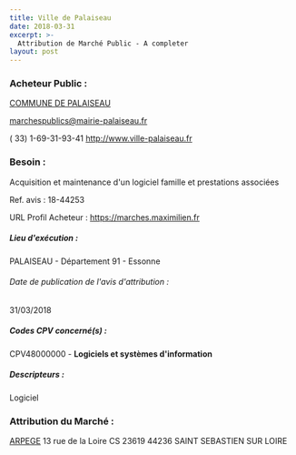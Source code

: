 ```yaml
---
title: Ville de Palaiseau
date: 2018-03-31
excerpt: >-
  Attribution de Marché Public - A completer
layout: post
---
```


### Acheteur Public : 
<a href="/acheteur-33/siren-219104775"> COMMUNE DE PALAISEAU</a><br/>



marchespublics@mairie-palaiseau.fr

( 33) 1-69-31-93-41
http://www.ville-palaiseau.fr
### Besoin :

Acquisition et maintenance d'un logiciel famille et prestations associées

Ref. avis : 18-44253

URL Profil Acheteur : https://marches.maximilien.fr

##### Lieu d'exécution :

PALAISEAU - Département 91 - Essonne

###### Date de publication de l'avis d'attribution : 
31/03/2018

##### Codes CPV concerné(s) :
CPV48000000 - **Logiciels et systèmes d'information** <br/>

##### Descripteurs :
Logiciel <br/>

### Attribution du Marché :
<a href="/entreprise-256/siren-351421300"> ARPEGE</a>    13 rue de la Loire CS 23619 44236 SAINT SEBASTIEN SUR LOIRE <br/>
